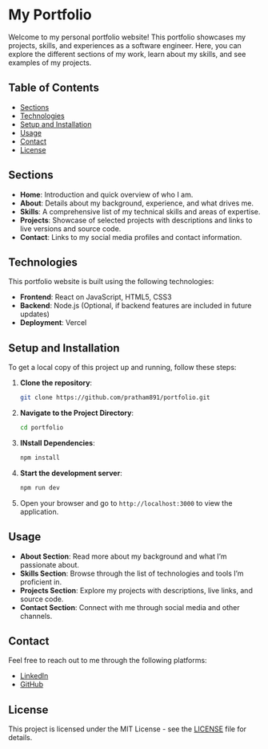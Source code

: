 # My Portfolio

Welcome to my personal portfolio website! This portfolio showcases my projects, skills, and experiences as a software engineer. Here, you can explore the different sections of my work, learn about my skills, and see examples of my projects.

## Table of Contents

- [Sections](#sections)
- [Technologies](#technologies)
- [Setup and Installation](#setup-and-installation)
- [Usage](#usage)
- [Contact](#contact)
- [License](#license)

## Sections

- **Home**: Introduction and quick overview of who I am.
- **About**: Details about my background, experience, and what drives me.
- **Skills**: A comprehensive list of my technical skills and areas of expertise.
- **Projects**: Showcase of selected projects with descriptions and links to live versions and source code.
- **Contact**: Links to my social media profiles and contact information.

## Technologies

This portfolio website is built using the following technologies:

- **Frontend**: React on JavaScript, HTML5, CSS3
- **Backend**: Node.js (Optional, if backend features are included in future updates)
- **Deployment**: Vercel

## Setup and Installation

To get a local copy of this project up and running, follow these steps:

1. **Clone the repository**:
   ```bash
   git clone https://github.com/pratham891/portfolio.git
   ```

2. **Navigate to the Project Directory**:
    ```bash
    cd portfolio
    ```

3. **INstall Dependencies**:
    ```bash
    npm install
    ```

4. **Start the development server**:
    ```bash
    npm run dev
    ```

5. Open your browser and go to `http://localhost:3000` to view the application.

## Usage

- **About Section**: Read more about my background and what I’m passionate about.
- **Skills Section**: Browse through the list of technologies and tools I’m proficient in.
- **Projects Section**: Explore my projects with descriptions, live links, and source code.
- **Contact Section**: Connect with me through social media and other channels.

## Contact

Feel free to reach out to me through the following platforms:

- [LinkedIn](https://www.linkedin.com/in/pratham-singh-596591203/)
- [GitHub](https://github.com/pratham891/)

## License

This project is licensed under the MIT License - see the [LICENSE](LICENSE) file for details.

